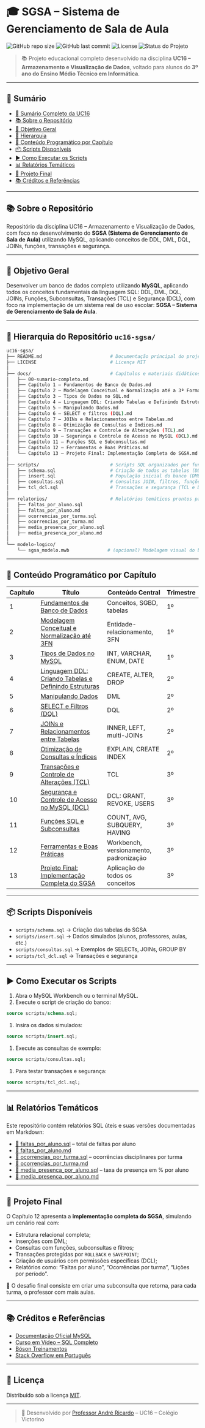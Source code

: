 # 🎓 SGSA – Sistema de Gerenciamento de Sala de Aula

![GitHub repo size](https://img.shields.io/github/repo-size/prof-andrericardo/uc16-sgsa)
![GitHub last commit](https://img.shields.io/github/last-commit/prof-andrericardo/uc16-sgsa)
![License](https://img.shields.io/badge/license-MIT-blue.svg)
![Status do Projeto](https://img.shields.io/badge/status-completo-brightgreen)

> 📚 Projeto educacional completo desenvolvido na disciplina **UC16 – Armazenamento e Visualização de Dados**, voltado para alunos do **3º ano do Ensino Médio Técnico em Informática**.

---

## 📖 Sumário

- [📑 Sumário Completo da UC16]()
- [📚 Sobre o Repositório]()
- [🧠 Objetivo Geral]()
- [📁 Hierarquia]()
- [📘 Conteúdo Programático por Capítulo]()
- [📦 Scripts Disponíveis]()
- [▶️ Como Executar os Scripts]()
- [📊 Relatórios Temáticos]()
- [🧩 Projeto Final]()
- [📚 Créditos e Referências]()

---

## 📚 Sobre o Repositório

Repositório da disciplina UC16 – Armazenamento e Visualização de Dados, com foco no desenvolvimento do **SGSA (Sistema de Gerenciamento de Sala de Aula)** utilizando MySQL, aplicando conceitos de DDL, DML, DQL, JOINs, funções, transações e segurança.

---

## 🧠 Objetivo Geral

Desenvolver um banco de dados completo utilizando **MySQL**, aplicando todos os conceitos fundamentais da linguagem SQL: DDL, DML, DQL, JOINs, Funções, Subconsultas, Transações (TCL) e Segurança (DCL), com foco na implementação de um sistema real de uso escolar: **SGSA – Sistema de Gerenciamento de Sala de Aula**.

---

## 📁 Hierarquia do Repositório `uc16-sgsa/`

```bash
uc16-sgsa/
├── README.md                         # Documentação principal do projeto
├── LICENSE                           # Licença MIT
│
├── docs/                             # Capítulos e materiais didáticos em Markdown
│   ├── 00-sumario-completo.md
│   ├── Capítulo 1 – Fundamentos de Banco de Dados.md
│   ├── Capítulo 2 – Modelagem Conceitual e Normalização até a 3ª Forma Normal (3FN).md
│   ├── Capítulo 3 – Tipos de Dados no SQL.md
│   ├── Capítulo 4 – Linguagem DDL: Criando Tabelas e Definindo Estruturas.md
│   ├── Capítulo 5 – Manipulando Dados.md
│   ├── Capítulo 6 – SELECT e filtros (DQL).md
│   ├── Capítulo 7 – JOINs e Relacionamentos entre Tabelas.md
│   ├── Capítulo 8 – Otimização de Consultas e Índices.md
│   ├── Capítulo 9 – Transações e Controle de Alterações (TCL).md
│   ├── Capítulo 10 – Segurança e Controle de Acesso no MySQL (DCL).md
│   ├── Capítulo 11 – Funções SQL e Subconsultas.md
│   ├── Capítulo 12 – Ferramentas e Boas Práticas.md
│   └── Capítulo 13 – Projeto Final: Implementação Completa do SGSA.md
│
├── scripts/                          # Scripts SQL organizados por função
│   ├── schema.sql                    # Criação de todas as tabelas (DDL)
│   ├── insert.sql                    # População inicial do banco (DML)
│   ├── consultas.sql                 # Consultas JOIN, filtros, funções (DQL)
│   ├── tcl_dcl.sql                   # Transações e segurança (TCL e DCL)
│
├── relatorios/                       # Relatórios temáticos prontos para uso
│   ├── faltas_por_aluno.sql
│   ├── faltas_por_aluno.md
│   ├── ocorrencias_por_turma.sql
│   ├── ocorrencias_por_turma.md
│   ├── media_presenca_por_aluno.sql
│   ├── media_presenca_por_aluno.md
│
└── modelo-logico/
    └── sgsa_modelo.mwb              # (opcional) Modelagem visual do banco no Workbench
```

---

## 📘 Conteúdo Programático por Capítulo

| Capítulo | Título                                                                                                                                  | Conteúdo Central                       | Trimestre |
| -------- | --------------------------------------------------------------------------------------------------------------------------------------- | -------------------------------------- | --------- |
| 1        | [Fundamentos de Banco de Dados](<./docs/Capítulo 01 – Fundamentos de Banco de Dados.md>)                                                 | Conceitos, SGBD, tabelas               | 1º        |
| 2        | [Modelagem Conceitual e Normalização até 3FN](<./docs/Capítulo 02 – Modelagem Conceitual e Normalização até a 3ª Forma Normal (3FN).md>) | Entidade-relacionamento, 3FN           | 1º        |
| 3        | [Tipos de Dados no MySQL](<./docs/Capítulo 03 – Tipos de Dados no SQL.md>)                                                               | INT, VARCHAR, ENUM, DATE               | 1º        |
| 4        | [Linguagem DDL: Criando Tabelas e Definindo Estruturas](<./docs/Capítulo 04 – Linguagem DDL: Criando Tabelas e Definindo Estruturas.md>) | CREATE, ALTER, DROP                    | 2º        |
| 5        | [Manipulando Dados](<./docs/Capítulo 5 – Manipulando Dados.md>)                                                                         | DML                                    | 2º        |
| 6        | [SELECT e Filtros (DQL)](<./docs/Capítulo 06 – SELECT e filtros (DQL).md>)                                                               | DQL                                    | 2º        |
| 7        | [JOINs e Relacionamentos entre Tabelas](<./docs/Capítulo 07 – JOINs e Relacionamentos entre Tabelas.md>)                                 | INNER, LEFT, multi-JOINs               | 2º        |
| 8        | [Otimização de Consultas e Índices](<./docs/Capítulo 08 – Otimização de Consultas e Índices.md>)                                         | EXPLAIN, CREATE INDEX                  | 2º        |
| 9        | [Transações e Controle de Alterações (TCL)](<./docs/Capítulo 09 – Transações e Controle de Alterações (TCL).md>)                         | TCL                                    | 3º        |
| 10       | [Segurança e Controle de Acesso no MySQL (DCL)](<./docs/Capítulo 10 – Segurança e Controle de Acesso no MySQL (DCL).md>)                | DCL: GRANT, REVOKE, USERS              | 3º        |
| 11       | [Funções SQL e Subconsultas](<./docs/Capítulo 11 – Funções SQL e Subconsultas.md>)                                                      | COUNT, AVG, SUBQUERY, HAVING           | 3º        |
| 12       | [Ferramentas e Boas Práticas](<./docs/Capítulo 12 – Ferramentas e Boas Práticas.md>)                                                    | Workbench, versionamento, padronização | 3º        |
| 13       | [Projeto Final: Implementação Completa do SGSA](<./docs/Capítulo 13 – Projeto Final: Implementação Completa do SGSA.md>)                | Aplicação de todos os conceitos        | 3º        |

---

## 📦 Scripts Disponíveis

- `scripts/schema.sql` → Criação das tabelas do SGSA
- `scripts/insert.sql` → Dados simulados (alunos, professores, aulas, etc.)
- `scripts/consultas.sql` → Exemplos de SELECTs, JOINs, GROUP BY
- `scripts/tcl_dcl.sql` → Transações e segurança

---

## ▶️ Como Executar os Scripts

1. Abra o MySQL Workbench ou o terminal MySQL.
2. Execute o script de criação do banco:

```sql
source scripts/schema.sql;
```

1. Insira os dados simulados:

```sql
source scripts/insert.sql;
```

1. Execute as consultas de exemplo:

```sql
source scripts/consultas.sql;
```

1. Para testar transações e segurança:

```sql
source scripts/tcl_dcl.sql;
```

---

## 📊 Relatórios Temáticos

Este repositório contém relatórios SQL úteis e suas versões documentadas em Markdown:

- [📄 faltas_por_aluno.sql](./relatorios/faltas_por_aluno.sql) – total de faltas por aluno
- [📝 faltas_por_aluno.md](./relatorios/faltas_por_aluno.md)
- [📄 ocorrencias_por_turma.sql](./relatorios/ocorrencias_por_turma.sql) – ocorrências disciplinares por turma
- [📝 ocorrencias_por_turma.md](./relatorios/ocorrencias_por_turma.md)
- [📄 media_presenca_por_aluno.sql](./relatorios/ocorrencias_por_turma.sql) – taxa de presença em % por aluno
- [📝 media_presenca_por_aluno.md](./relatorios/ocorrencias_por_turma.md)

---

## 🧩 Projeto Final

O Capítulo 12 apresenta a **implementação completa do SGSA**, simulando um cenário real com:

- Estrutura relacional completa;
- Inserções com DML;
- Consultas com funções, subconsultas e filtros;
- Transações protegidas por `ROLLBACK` e `SAVEPOINT`;
- Criação de usuários com permissões específicas (DCL);
- Relatórios como: “Faltas por aluno”, “Ocorrências por turma”, “Lições por período”.

🎯 O desafio final consiste em criar uma subconsulta que retorna, para cada turma, o professor com mais aulas.

---

## 📚 Créditos e Referências

- [Documentação Oficial MySQL](https://dev.mysql.com/doc/refman/8.0/en/)
- [Curso em Vídeo – SQL Completo](https://www.youtube.com/playlist?list=PLHz_AreHm4dmGuLII3tsvryMMD7VgcT7x)
- [Bóson Treinamentos](https://www.youtube.com/c/BosonTreinamentos)
- [Stack Overflow em Português](https://pt.stackoverflow.com/questions/tagged/sql)

---

## 📜 Licença

Distribuído sob a licença [MIT](./LICENSE).

---

> 📌 Desenvolvido por [Professor André Ricardo](https://github.com/prof-andrericardo) – UC16 – Colégio Victorino
